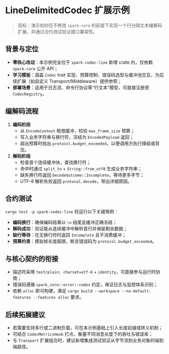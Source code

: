 # LineDelimitedCodec 扩展示例

> 目标：演示如何在不修改 `spark-core` 的前提下实现一个行分隔文本编解码扩展，并通过合约测试验证接口兼容性。

## 背景与定位

- **零核心改动**：本示例完全位于 `spark-codec-line` 新增 crate 内，仅依赖 `spark-core` 公开 API；
- **学习模板**：涵盖 `Codec` trait 实现、预算控制、错误码选型与缓冲池交互，为后续扩展（如自定义 Transport/Middleware）提供参照；
- **部署场景**：适用于日志流、命令行协议等“行文本”模型，可直接注册至 `CodecRegistry`。

## 编解码流程

1. **编码阶段**
   - 从 `EncodeContext` 租借缓冲，校验 `max_frame_size` 预算；
   - 写入业务字符串与换行符，冻结为 `EncodedPayload` 返回；
   - 超出预算时抛出 `protocol.budget_exceeded`，以便调用方执行降级或背压。
2. **解码阶段**
   - 检查首个连续缓冲块，查找换行符；
   - 命中时通过 `split_to` + `String::from_utf8` 生成业务字符串；
   - 缺失换行符返回 `DecodeOutcome::Incomplete`，等待更多字节；
   - UTF-8 解析失败返回 `protocol.decode`，带出详细原因。

## 合约测试

`cargo test -p spark-codec-line` 将运行以下关键用例：

- **编码换行**：确保编码结果以 `\n` 结尾且缓冲正确冻结；
- **解码成功**：验证能从连续缓冲中解析首行并保留剩余数据；
- **缺行等待**：在无换行符时返回 `Incomplete` 且不消费缓冲；
- **预算约束**：模拟帧长度超限，断言错误码为 `protocol.budget_exceeded`。

## 与核心契约的衔接

- 描述符采用 `text/plain; charset=utf-8` + `identity`，可直接参与运行时协商；
- 错误码遵循 `spark_core::error::codes` 约定，保证日志与监控体系识别；
- 依赖 `alloc` 即可构建，满足 `cargo build --workspace --no-default-features --features alloc` 要求。

## 后续拓展建议

- 若需要支持多行或二进制负载，可在本示例基础上引入长度前缀或转义机制；
- 可结合 `CodecMetricsHook` 打点，衡量不同消息长度下的吞吐与错误率；
- 与 `Transport` 扩展组合时，建议新增集成测试验证从字节流到业务对象的端到端路径。
